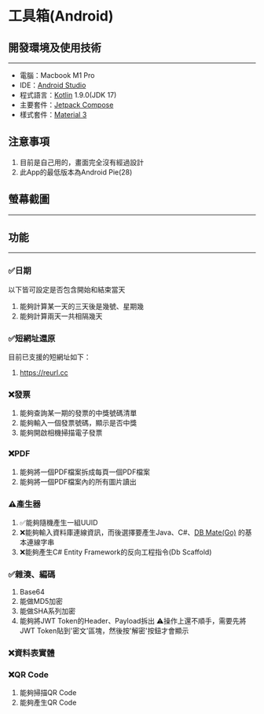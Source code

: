 # 工具箱(Android)

## 開發環境及使用技術
---

* 電腦：Macbook M1 Pro
* IDE：[Android Studio](https://developer.android.com/studio)
* 程式語言：[Kotlin](https://kotlinlang.org/) 1.9.0(JDK 17)
* 主要套件：[Jetpack Compose](https://developer.android.com/jetpack/compose?hl=zh-tw)
* 樣式套件：[Material 3](https://m3.material.io/)

## 注意事項

1. 目前是自己用的，畫面完全沒有經過設計
2. 此App的最低版本為Android Pie(28)

## 螢幕截圖
---

## 功能
---

### ✅日期

以下皆可設定是否包含開始和結束當天

1. 能夠計算某一天的三天後是幾號、星期幾
2. 能夠計算兩天一共相隔幾天

### ✅短網址還原

目前已支援的短網址如下：

1. https://reurl.cc

### ❌發票

1. 能夠查詢某一期的發票的中獎號碼清單
2. 能夠輸入一個發票號碼，顯示是否中獎
3. 能夠開啟相機掃描電子發票

### ❌PDF

1. 能夠將一個PDF檔案拆成每頁一個PDF檔案
2. 能夠將一個PDF檔案內的所有圖片讀出

### ⚠️產生器

1. ✅能夠隨機產生一組UUID
2. ❌能夠輸入資料庫連線資訊，而後選擇要產生Java、C#、[DB Mate(Go)](https://github.com/amacneil/dbmate)
   的基本連線字串
3. ❌能夠產生C# Entity Framework的反向工程指令(Db Scaffold)

### ✅雜湊、編碼

1. Base64
2. 能做MD5加密
3. 能做SHA系列加密
4. 能夠將JWT Token的Header、Payload拆出
   ⚠️操作上還不順手，需要先將JWT Token貼到'密文'區塊，然後按'解密'按鈕才會顯示

### ❌資料表實體

### ❌QR Code

1. 能夠掃描QR Code
2. 能夠產生QR Code

